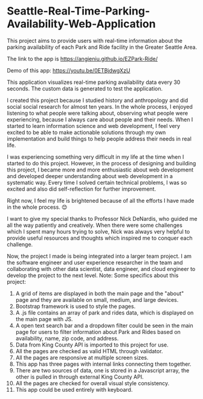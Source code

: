 # Seattle-Real-Time-Parking-Availability-Web-Application

This project aims to provide users with real-time information about the parking availability of each Park and Ride facility in the Greater Seattle Area.

The link to the app is https://angieniu.github.io/EZPark-Ride/

Demo of this app: https://youtu.be/0ETBjdwgXzU

This application visualizes real-time parking availability data every 30 seconds. The custom data is generated to test the application.

I created this project because I studied history and anthropology and did social social research for almost ten years. In the whole process, I enjoyed listening to what people were talking about, observing what people were experiencing, because I always care about people and their needs. When I started to learn information science and web development, I feel very excited to be able to make actionable solutions through my own implementation and build things to help people address their needs in real life.

I was experiencing something very difficult in my life at the time when I started to do this project. However, in the process of designing and building this project, I became more and more enthusiastic about web development and developed deeper understanding about web development in a systematic way. Every time I solved certain technical problems, I was so excited and also did self-reflection for further improvement.

Right now, I feel my life is brightened because of all the efforts I have made in the whole process. 😊

I want to give my special thanks to Professor Nick DeNardis, who guided me all the way patiently and creatively. When there were some challenges which I spent many hours trying to solve, Nick was always very helpful to provide useful resources and thoughts which inspired me to conquer each challenge.

Now, the project I made is being integrated into a larger team project. I am the software engineer and user experience researcher in the team and collaborating with other data scientist, data engineer, and cloud engineer to develop the project to the next level.
Note:
Some specifics about this project:

1. A grid of items are displayed in both the main page and the "about" page and they are available on small, medium, and large devices.
2. Bootstrap framework is used to style the pages.
3. A .js file contains an array of park and rides data, which is displayed on the main page with JS.
4. A open text search bar and a dropdown filter could be seen in the main page for users to filter information about Park and Rides based on availability, name, zip code, and address.
5. Data from King County API is imported to this project for use.
6. All the pages are checked as valid HTML through validator.
7. All the pages are responsive at multiple screen sizes.
8. This app has three pages with internal links connecting them together.
9. There are two sources of data, one is stored in a Javascript array, the other is pulled in through external King County API.
10. All the pages are checked for overall visual style consistency.
11. This app could be used entirely with keyboard.
